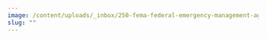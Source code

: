 ```yaml
---
image: /content/uploads/_inbox/250-fema-federal-emergency-management-agency-seal.png
slug: ""
---
```

